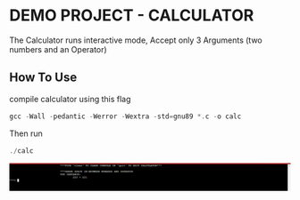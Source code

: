 # DEMO PROJECT - CALCULATOR
The Calculator runs interactive mode, Accept only 3 Arguments (two numbers and an Operator)

## How To Use
compile calculator using this flag
``` C
gcc -Wall -pedantic -Werror -Wextra -std=gnu89 *.c -o calc
```
Then run
```C
./calc
```
![calculator](./calculator.png)
